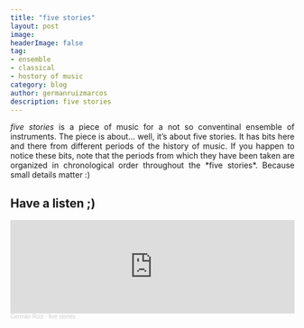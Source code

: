 ```yaml
---
title: "five stories"
layout: post
image:  
headerImage: false
tag:
- ensemble
- classical
- hostory of music
category: blog
author: germanruizmarcos
description: five stories
---
```


<p style='text-align: justify;'><em>five stories</em> is a piece of music for a not so conventinal ensemble of instruments. The piece is about… well, it’s about five stories. It has bits here and there from different periods of the history of music. If you happen to notice these bits, note that the periods from which they have been taken are organized in chronological order throughout the *five stories*. Because small details matter :)
</p>


## Have a listen ;)

<iframe width="100%" height="166" scrolling="no" frameborder="no" allow="autoplay" src="https://w.soundcloud.com/player/?url=https%3A//api.soundcloud.com/tracks/1137621874%3Fsecret_token%3Ds-XIkTtqcnxXn&color=%2318db37&auto_play=false&hide_related=false&show_comments=true&show_user=true&show_reposts=false&show_teaser=true"></iframe><div style="font-size: 10px; color: #cccccc;line-break: anywhere;word-break: normal;overflow: hidden;white-space: nowrap;text-overflow: ellipsis; font-family: Interstate,Lucida Grande,Lucida Sans Unicode,Lucida Sans,Garuda,Verdana,Tahoma,sans-serif;font-weight: 100;"><a href="https://soundcloud.com/german-ruiz-115551229" title="Germán Ruiz" target="_blank" style="color: #cccccc; text-decoration: none;">Germán Ruiz</a> · <a href="https://soundcloud.com/german-ruiz-115551229/history-of-music/s-XIkTtqcnxXn" title="five stories" target="_blank" style="color: #cccccc; text-decoration: none;">five stories</a></div>